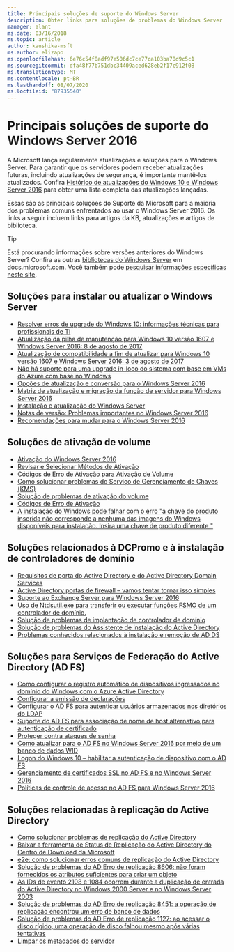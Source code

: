 ```yaml
---
title: Principais soluções de suporte do Windows Server
description: Obter links para soluções de problemas do Windows Server
manager: alant
ms.date: 03/16/2018
ms.topic: article
author: kaushika-msft
ms.author: elizapo
ms.openlocfilehash: 6e76c54f0adf97e506dc7ce77ca103ba70d9c5c1
ms.sourcegitcommit: dfa48f77b751dbc34409aced628eb2f17c912f08
ms.translationtype: MT
ms.contentlocale: pt-BR
ms.lasthandoff: 08/07/2020
ms.locfileid: "87935540"
---
```

# <a name="top-support-solutions-for-windows-server-2016"></a>Principais soluções de suporte do Windows Server 2016

A Microsoft lança regularmente atualizações e soluções para o Windows Server. Para garantir que os servidores podem receber atualizações futuras, incluindo atualizações de segurança, é importante mantê-los atualizados. Confira [Histórico de atualizações do Windows 10 e Windows Server 2016](https://support.microsoft.com/help/4000825/windows-10-windows-server-2016-update-history) para obter uma lista completa das atualizações lançadas.

Essas são as principais soluções do Suporte da Microsoft para a maioria dos problemas comuns enfrentados ao usar o Windows Server 2016. Os links a seguir incluem links para artigos da KB, atualizações e artigos de biblioteca.

>[!TIP]
> Está procurando informações sobre versões anteriores do Windows Server? Confira as outras [bibliotecas do Windows Server](/previous-versions/windows/) em docs.microsoft.com. Você também pode [pesquisar informações específicas neste site](https://docs.microsoft.com/search/index?search=Windows+Server&dataSource=previousVersions).

## <a name="solutions-for-installing-or-upgrading-windows-server"></a>Soluções para instalar ou atualizar o Windows Server

- [Resolver erros de upgrade do Windows 10: informações técnicas para profissionais de TI](https://docs.microsoft.com/windows/deployment/upgrade/resolve-windows-10-upgrade-errors)
- [Atualização da pilha de manutenção para Windows 10 versão 1607 e Windows Server 2016: 8 de agosto de 2017](https://support.microsoft.com/help/4035631)
- [Atualização de compatibilidade a fim de atualizar para Windows 10 versão 1607 e Windows Server 2016: 3 de agosto de 2017](https://support.microsoft.com/help/4033524)
- [Não há suporte para uma upgrade in-loco do sistema com base em VMs do Azure com base no Windows](https://support.microsoft.com/help/4014997)
- [Opções de atualização e conversão para o Windows Server 2016](../get-started/supported-upgrade-paths.md)
- [Matriz de atualização e migração da função de servidor para Windows Server 2016](../get-started/server-role-upgradeability-table.md)
- [Instalação e atualização do Windows Server](../get-started/installation-and-upgrade.md)
- [Notas de versão: Problemas importantes no Windows Server 2016](../get-started/windows-server-2016-ga-release-notes.md)
- [Recomendações para mudar para o Windows Server 2016](../get-started/recommendations-moving-to-server2016.md)

## <a name="solutions-for-volume-activation"></a>Soluções de ativação de volume
- [Ativação do Windows Server 2016](../get-started/server-2016-activation.md)
- [Revisar e Selecionar Métodos de Ativação](https://technet.microsoft.com/library/jj134256(ws.11).aspx)
- [Códigos de Erro de Ativação para Ativação de Volume](https://technet.microsoft.com/library/dn502528.aspx)
- [Como solucionar problemas do Serviço de Gerenciamento de Chaves (KMS)](https://technet.microsoft.com/library/ee939272.aspx)
- [Solução de problemas de ativação do volume](https://technet.microsoft.com/library/ff793439.aspx)
- [Códigos de Erro de Ativação](https://technet.microsoft.com/library/ff793399.aspx)
- [A instalação do Windows pode falhar com o erro "a chave do produto inserida não corresponde a nenhuma das imagens do Windows disponíveis para instalação. Insira uma chave de produto diferente "](https://support.microsoft.com/help/2796988/windows-8-or-windows-server-2012-installation-may-fail-with-error-mess)

## <a name="solutions-related-to-dcpromo-and-installing-domain-controllers"></a>Soluções relacionados à DCPromo e à instalação de controladores de domínio
- [Requisitos de porta do Active Directory e do Active Directory Domain Services](https://technet.microsoft.com/library/dd772723(v=ws.10).aspx)
- [Active Directory portas de firewall – vamos tentar tornar isso simples](http://blogs.msmvps.com/acefekay/2011/11/01/active-directory-firewall-ports-let-s-try-to-make-this-simple/)
- [Suporte ao Exchange Server para Windows Server 2016](https://technet.microsoft.com/library/ff728623(v=exchg.150).aspx)
- [Uso de Ntdsutil.exe para transferir ou executar funções FSMO de um controlador de domínio.](https://support.microsoft.com/kb/255504)
- [Solução de problemas de implantação de controlador de domínio](../identity/ad-ds/deploy/troubleshooting-domain-controller-deployment.md)
- [Solução de problemas do Assistente de instalação do Active Directory](https://msdn.microsoft.com/library/bb727058.aspx)
- [Problemas conhecidos relacionados à instalação e remoção de AD DS](https://technet.microsoft.com/library/cc754463(v=ws.10).aspx)

## <a name="solutions-for-active-directory-federation-services-ad-fs"></a>Soluções para Serviços de Federação do Active Directory (AD FS)
- [Como configurar o registro automático de dispositivos ingressados no domínio do Windows com o Azure Active Directory](/azure/active-directory/active-directory-conditional-access-automatic-device-registration-setup)
- [Configurar a emissão de declarações](/azure/active-directory/device-management-hybrid-azuread-joined-devices-setup#step-2-setup-issuance-of-claims)
- [Configurar o AD FS para autenticar usuários armazenados nos diretórios do LDAP](../identity/ad-fs/operations/configure-ad-fs-to-authenticate-users-stored-in-ldap-directories.md)
- [Suporte do AD FS para associação de nome de host alternativo para autenticação de certificado](../identity/ad-fs/operations/ad-fs-support-for-alternate-hostname-binding-for-certificate-authentication.md)
- [Proteger contra ataques de senha](https://blogs.technet.microsoft.com/tspring/2017/01/20/federated-to-microsoft-cloud-and-account-lockouts/)
- [Como atualizar para o AD FS no Windows Server 2016 por meio de um banco de dados WID](../identity/ad-fs/deployment/upgrading-to-ad-fs-in-windows-server-2016.md)
- [Logon do Windows 10 – habilitar a autenticação de dispositivo com o AD FS](../identity/ad-fs/operations/configure-device-based-conditional-access-on-premises.md)
- [Gerenciamento de certificados SSL no AD FS e no Windows Server 2016](../identity/ad-fs/operations/manage-ssl-certificates-ad-fs-wap-2016.md)
- [Políticas de controle de acesso no AD FS para Windows Server 2016](../identity/ad-fs/operations/access-control-policies-in-ad-fs.md)

## <a name="solutions-related-to-active-directory-replication"></a>Soluções relacionadas à replicação do Active Directory

- [Como solucionar problemas de replicação do Active Directory](../identity/ad-ds/manage/troubleshoot/troubleshooting-active-directory-replication-problems.md)
- [Baixar a ferramenta de Status de Replicação do Active Directory do Centro de Download da Microsoft](https://www.microsoft.com/en-in/download/details.aspx?id=30005)
- [e2e: como solucionar erros comuns de replicação do Active Directory](https://support.microsoft.com/kb/3108513)
- [Solução de problemas do AD Erro de replicação 8606: não foram fornecidos os atributos suficientes para criar um objeto](https://support.microsoft.com/kb/2028495)
- [As IDs de evento 2108 e 1084 ocorrem durante a duplicação de entrada do Active Directory no Windows 2000 Server e no Windows Server 2003](https://support.microsoft.com/kb/837932)
- [Solução de problemas do AD Erro de replicação 8451: a operação de replicação encontrou um erro de banco de dados](https://support.microsoft.com/kb/2645996)
- [Solução de problemas do AD Erro de replicação 1127: ao acessar o disco rígido, uma operação de disco falhou mesmo após várias tentativas](https://support.microsoft.com/kb/2025726)
- [Limpar os metadados do servidor](https://technet.microsoft.com/library/cc816907.aspx)